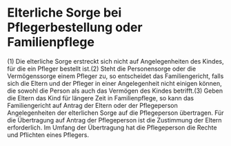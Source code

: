 # Elterliche Sorge bei Pflegerbestellung oder Familienpflege

(1) Die elterliche Sorge erstreckt sich nicht auf Angelegenheiten des Kindes, für die ein Pfleger bestellt ist.(2) Steht die Personensorge oder die Vermögenssorge einem Pfleger zu, so entscheidet das Familiengericht, falls sich die Eltern und der Pfleger in einer Angelegenheit nicht einigen können, die sowohl die Person als auch das Vermögen des Kindes betrifft.(3) Geben die Eltern das Kind für längere Zeit in Familienpflege, so kann das Familiengericht auf Antrag der Eltern oder der Pflegeperson Angelegenheiten der elterlichen Sorge auf die Pflegeperson übertragen. Für die Übertragung auf Antrag der Pflegeperson ist die Zustimmung der Eltern erforderlich. Im Umfang der Übertragung hat die Pflegeperson die Rechte und Pflichten eines Pflegers. 

